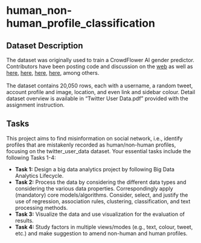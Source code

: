 # **human_non-human_profile_classification**

## **Dataset Description**
The dataset was originally used to train a CrowdFlower AI gender predictor. Contributors have been posting code and discussion on the [web](https://www.kaggle.com/datasets/crowdflower/twitter-user-gender-classification) as well as [here](https://www.analyticsvidhya.com/blog/2021/08/twitter-based-gender-classification-a-machine-learning-project/), [here](https://www.kaggle.com/code/homayoonkhadivi/twitter-gender-classification-high-acc-69-56-nlp), [here](https://www.sciencedirect.com/science/article/pii/S2949719123000158), [here](https://github.com/tlaphane/Machine-Learning---Twitter-User-Gender-Classification), among others. 
<br /><br />
The dataset contains 20,050 rows, each with a username, a random tweet, account profile and image, location, and even link and sidebar colour. Detail dataset overview is available in “Twitter User Data.pdf” provided with the assignment instruction. 

## **Tasks** 
This project aims to find misinformation on social network, i.e., identify profiles that are mistakenly recorded as human/non-human profiles, focusing on the twitter_user_data dataset. Your essential tasks include the following Tasks 1-4: 
<br />
- **Task 1:** Design a big data analytics project by following Big Data Analytics Lifecycle.  
- **Task 2:** Process the data by considering the different data types and considering the various data properties. Correspondingly apply (mandatory) core models/algorithms. Consider, select, and justify the use of regression, association rules, clustering, classification, and text processing methods. 
- **Task 3:** Visualize the data and use visualization for the evaluation of results.
- **Task 4:** Study factors in multiple views/modes (e.g., text, colour, tweet, etc.) and make suggestion to amend non-human and human profiles.  
